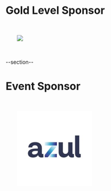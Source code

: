 # Gold Level Sponsor

<img src="images/jfrog.png" style="border:none; box-shadow:none; margin: 30px; background:white;"/>

--section--
# Event Sponsor

<img src="images/azul.jpeg" style="border:none; box-shadow:none; margin: 30px; background:white;"/>


